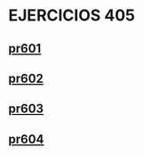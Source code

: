 # EJERCICIOS 405

## [pr601](pr601/producto.md)
## [pr602](pr602/biblioteca.md)
## [pr603](pr603/stock_management.md)
## [pr604](pr604/index.md)